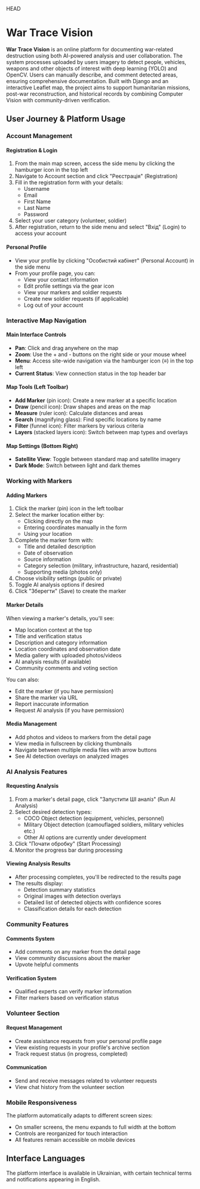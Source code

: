 HEAD
# War Trace Vision

**War Trace Vision** is an online platform for documenting war-related destruction using both AI-powered analysis and user collaboration. The system processes uploaded by users imagery to detect people, vehicles, weapons and other objects of interest with deep learning (YOLO) and OpenCV. Users can manually describe, and comment detected areas, ensuring comprehensive documentation. Built with Django and an interactive Leaflet map, the project aims to support humanitarian missions, post-war reconstruction, and historical records by combining Computer Vision with community-driven verification.

## User Journey & Platform Usage

### Account Management

#### Registration & Login
1. From the main map screen, access the side menu by clicking the hamburger icon in the top left
2. Navigate to Account section and click "Реєстрація" (Registration)
3. Fill in the registration form with your details:
   - Username
   - Email
   - First Name
   - Last Name
   - Password
4. Select your user category (volunteer, soldier)
5. After registration, return to the side menu and select "Вхід" (Login) to access your account

#### Personal Profile
- View your profile by clicking "Особистий кабінет" (Personal Account) in the side menu
- From your profile page, you can:
  - View your contact information
  - Edit profile settings via the gear icon
  - View your markers and soldier requests
  - Create new soldier requests (if applicable)
  - Log out of your account

### Interactive Map Navigation

#### Main Interface Controls
- **Pan**: Click and drag anywhere on the map
- **Zoom**: Use the + and - buttons on the right side or your mouse wheel
- **Menu**: Access site-wide navigation via the hamburger icon (≡) in the top left
- **Current Status**: View connection status in the top header bar

#### Map Tools (Left Toolbar)
- **Add Marker** (pin icon): Create a new marker at a specific location
- **Draw** (pencil icon): Draw shapes and areas on the map
- **Measure** (ruler icon): Calculate distances and areas
- **Search** (magnifying glass): Find specific locations by name
- **Filter** (funnel icon): Filter markers by various criteria
- **Layers** (stacked layers icon): Switch between map types and overlays

#### Map Settings (Bottom Right)
- **Satellite View**: Toggle between standard map and satellite imagery
- **Dark Mode**: Switch between light and dark themes

### Working with Markers

#### Adding Markers
1. Click the marker (pin) icon in the left toolbar
2. Select the marker location either by:
   - Clicking directly on the map
   - Entering coordinates manually in the form
   - Using your location
3. Complete the marker form with:
   - Title and detailed description
   - Date of observation
   - Source information
   - Category selection (military, infrastructure, hazard, residential)
   - Supporting media (photos only)
4. Choose visibility settings (public or private)
5. Toggle AI analysis options if desired
6. Click "Зберегти" (Save) to create the marker

#### Marker Details
When viewing a marker's details, you'll see:
- Map location context at the top
- Title and verification status
- Description and category information
- Location coordinates and observation date
- Media gallery with uploaded photos/videos
- AI analysis results (if available)
- Community comments and voting section

You can also:
- Edit the marker (if you have permission)
- Share the marker via URL
- Report inaccurate information
- Request AI analysis (if you have permission)

#### Media Management
- Add photos and videos to markers from the detail page
- View media in fullscreen by clicking thumbnails
- Navigate between multiple media files with arrow buttons
- See AI detection overlays on analyzed images

### AI Analysis Features

#### Requesting Analysis
1. From a marker's detail page, click "Запустити ШІ аналіз" (Run AI Analysis)
2. Select desired detection types:
   - COCO Object detection (equipment, vehicles, personnel)
   - Military Object detection (camouflaged soldiers, military vehicles etc.)
   - Other AI options are currently under development
3. Click "Почати обробку" (Start Processing)
4. Monitor the progress bar during processing

#### Viewing Analysis Results
- After processing completes, you'll be redirected to the results page
- The results display:
  - Detection summary statistics
  - Original images with detection overlays
  - Detailed list of detected objects with confidence scores
  - Classification details for each detection

### Community Features

#### Comments System
- Add comments on any marker from the detail page
- View community discussions about the marker
- Upvote helpful comments

#### Verification System
- Qualified experts can verify marker information
- Filter markers based on verification status

### Volunteer Section

#### Request Management
- Create assistance requests from your personal profile page
- View existing requests in your profile's archive section
- Track request status (in progress, completed)

#### Communication
- Send and receive messages related to volunteer requests
- View chat history from the volunteer section

### Mobile Responsiveness
The platform automatically adapts to different screen sizes:
- On smaller screens, the menu expands to full width at the bottom
- Controls are reorganized for touch interaction
- All features remain accessible on mobile devices

## Interface Languages
The platform interface is available in Ukrainian, with certain technical terms and notifications appearing in English.
